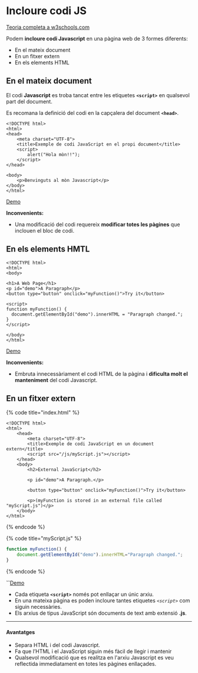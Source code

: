 # Incloure codi JS

[Teoria completa a w3schools.com](https://www.w3schools.com/js/js\_whereto.asp)

Podem **incloure codi Javascript** en una pàgina web de 3 formes diferents:

* En el mateix document
* En un fitxer extern
* En els elements HTML

## **En el mateix document**

El codi **Javascript** es troba tancat entre les etiquetes **`<script>`** en qualsevol part del document.

Es recomana la definició del codi en la capçalera del document **`<head>`**.

```markup
<!DOCTYPE html>
<html>
<head>
	<meta charset="UTF-8">
	<title>Exemple de codi JavaScript en el propi document</title>
	<script>
  		alert("Hola mòn!!");
	</script>
</head>
 
<body>
	<p>Benvinguts al mòn Javascript</p>
</body>
</html>
```

[Demo](https://www.w3schools.com/js/tryit.asp?filename=tryjs\_whereto\_head)

**Inconvenients:**

* Una modificació del codi requereix **modificar totes les pàgines** que inclouen el bloc de codi.

## **En els elements HMTL**

```markup
<!DOCTYPE html>
<html>
<body>

<h1>A Web Page</h1>
<p id="demo">A Paragraph</p>
<button type="button" onclick="myFunction()">Try it</button>

<script>
function myFunction() {
  document.getElementById("demo").innerHTML = "Paragraph changed.";
}
</script>

</body>
</html>
```

[Demo](https://www.w3schools.com/js/tryit.asp?filename=tryjs\_whereto\_body)

**Inconvenients:**

* Embruta innecessàriament el codi HTML de la pàgina i **dificulta molt el manteniment** del codi Javascript.

## **En un fitxer extern**

{% code title="index.html" %}
```markup
<!DOCTYPE html>
<html>
    <head>
        <meta charset="UTF-8">
        <title>Exemple de codi JavaScript en un document extern</title>
        <script src="/js/myScript.js"></script>
    </head>
    <body>
        <h2>External JavaScript</h2>
        
        <p id="demo">A Paragraph.</p>
        
        <button type="button" onclick="myFunction()">Try it</button>
        
        <p>(myFunction is stored in an external file called "myScript.js")</p>    
    </body>
</html>
```
{% endcode %}

{% code title="myScript.js" %}
```javascript
function myFunction() {
    document.getElementById("demo").innerHTML="Paragraph changed.";
}
```
{% endcode %}

**``**[Demo](https://www.w3schools.com/js/tryit.asp?filename=tryjs\_whereto\_external)

* Cada etiqueta **`<script>`** només pot enllaçar un únic arxiu.
* En una mateixa pàgina es poden incloure tantes etiquetes _`<script>`_ com siguin necessàries.
* Els arxius de tipus JavaScript són documents de text amb extensió **.js**.&#x20;

****

#### Avantatges <a href="#avantatges" id="avantatges"></a>

* Separa HTML i del codi Javascript.
* Fa que l’HTML i el JavaScript siguin més fàcil de llegir i mantenir
* Qualsevol modificació que es realitza en l'arxiu Javascript es veu reflectida immediatament en totes les pàgines enllaçades.

##

## &#x20;

